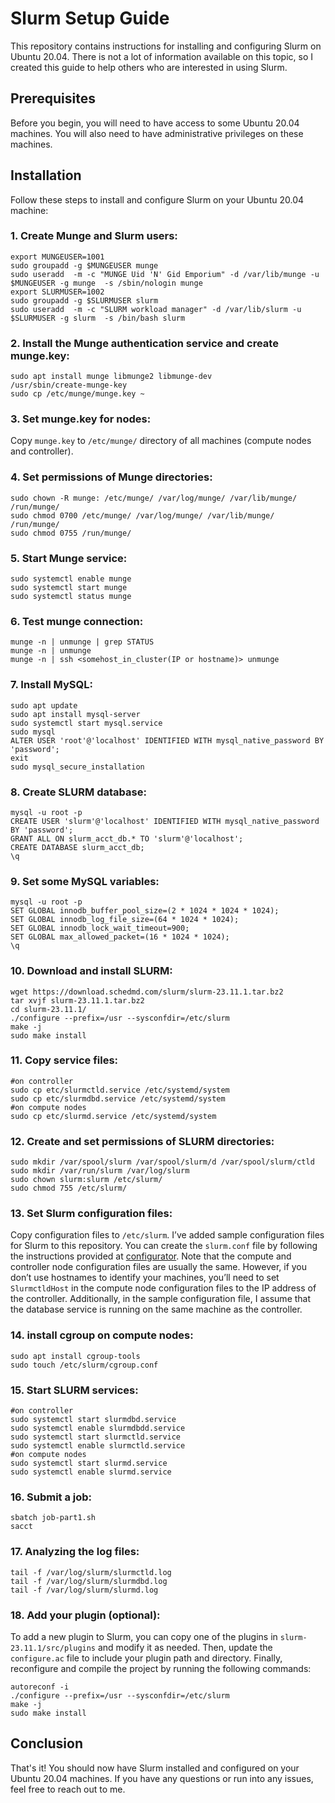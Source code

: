 # Slurm Setup Guide

This repository contains instructions for installing and configuring Slurm on Ubuntu 20.04. There is not a lot of information available on this topic, so I created this guide to help others who are interested in using Slurm.

## Prerequisites

Before you begin, you will need to have access to some Ubuntu 20.04 machines. You will also need to have administrative privileges on these machines.

## Installation

Follow these steps to install and configure Slurm on your Ubuntu 20.04 machine:

### 1. Create Munge and Slurm users:

```
export MUNGEUSER=1001
sudo groupadd -g $MUNGEUSER munge
sudo useradd  -m -c "MUNGE Uid 'N' Gid Emporium" -d /var/lib/munge -u $MUNGEUSER -g munge  -s /sbin/nologin munge
export SLURMUSER=1002
sudo groupadd -g $SLURMUSER slurm
sudo useradd  -m -c "SLURM workload manager" -d /var/lib/slurm -u $SLURMUSER -g slurm  -s /bin/bash slurm
```

### 2. Install the Munge authentication service and create munge.key:

```
sudo apt install munge libmunge2 libmunge-dev
/usr/sbin/create-munge-key
sudo cp /etc/munge/munge.key ~
```

### 3. Set munge.key for nodes:

Copy `munge.key` to `/etc/munge/` directory of all machines (compute nodes and controller).

### 4. Set permissions of Munge directories:

```
sudo chown -R munge: /etc/munge/ /var/log/munge/ /var/lib/munge/ /run/munge/
sudo chmod 0700 /etc/munge/ /var/log/munge/ /var/lib/munge/ /run/munge/
sudo chmod 0755 /run/munge/
```

### 5. Start Munge service:

```
sudo systemctl enable munge
sudo systemctl start munge
sudo systemctl status munge
```

### 6. Test munge connection:

```
munge -n | unmunge | grep STATUS
munge -n | unmunge
munge -n | ssh <somehost_in_cluster(IP or hostname)> unmunge
```

### 7. Install MySQL:

```
sudo apt update
sudo apt install mysql-server
sudo systemctl start mysql.service
sudo mysql
ALTER USER 'root'@'localhost' IDENTIFIED WITH mysql_native_password BY 'password';
exit
sudo mysql_secure_installation
```

### 8. Create SLURM database:

```
mysql -u root -p
CREATE USER 'slurm'@'localhost' IDENTIFIED WITH mysql_native_password BY 'password';
GRANT ALL ON slurm_acct_db.* TO 'slurm'@'localhost';
CREATE DATABASE slurm_acct_db;
\q
```

### 9. Set some MySQL variables:

```
mysql -u root -p
SET GLOBAL innodb_buffer_pool_size=(2 * 1024 * 1024 * 1024);
SET GLOBAL innodb_log_file_size=(64 * 1024 * 1024);
SET GLOBAL innodb_lock_wait_timeout=900;
SET GLOBAL max_allowed_packet=(16 * 1024 * 1024);
\q
```

### 10. Download and install SLURM:

```
wget https://download.schedmd.com/slurm/slurm-23.11.1.tar.bz2
tar xvjf slurm-23.11.1.tar.bz2
cd slurm-23.11.1/
./configure --prefix=/usr --sysconfdir=/etc/slurm
make -j
sudo make install
```

### 11. Copy service files:

```
#on controller
sudo cp etc/slurmctld.service /etc/systemd/system
sudo cp etc/slurmdbd.service /etc/systemd/system
#on compute nodes
sudo cp etc/slurmd.service /etc/systemd/system
```

### 12. Create and set permissions of SLURM directories:

```
sudo mkdir /var/spool/slurm /var/spool/slurm/d /var/spool/slurm/ctld
sudo mkdir /var/run/slurm /var/log/slurm
sudo chown slurm:slurm /etc/slurm/
sudo chmod 755 /etc/slurm/
```

### 13. Set Slurm configuration files:

Copy configuration files to `/etc/slurm`. I’ve added sample configuration files for Slurm to this repository. You can create the `slurm.conf` file by following the instructions provided at [configurator](https://slurm.schedmd.com/configurator.html). Note that the compute and controller node configuration files are usually the same. However, if you don’t use hostnames to identify your machines, you’ll need to set `SlurmctldHost` in the compute node configuration files to the IP address of the controller. Additionally, in the sample configuration file, I assume that the database service is running on the same machine as the controller.

### 14. install cgroup on compute nodes:

```
sudo apt install cgroup-tools
sudo touch /etc/slurm/cgroup.conf
```

### 15. Start SLURM services:

```
#on controller
sudo systemctl start slurmdbd.service
sudo systemctl enable slurmdbdd.service
sudo systemctl start slurmctld.service
sudo systemctl enable slurmctld.service
#on compute nodes
sudo systemctl start slurmd.service
sudo systemctl enable slurmd.service
```

### 16. Submit a job:

``` 
sbatch job-part1.sh
sacct
```

### 17. Analyzing the log files:

```
tail -f /var/log/slurm/slurmctld.log
tail -f /var/log/slurm/slurmdbd.log
tail -f /var/log/slurm/slurmd.log
```

### 18. Add your plugin (optional):

To add a new plugin to Slurm, you can copy one of the plugins in `slurm-23.11.1/src/plugins` and modify it as needed. Then, update the `configure.ac` file to include your plugin path and directory. Finally, reconfigure and compile the project by running the following commands:
```
autoreconf -i
./configure --prefix=/usr --sysconfdir=/etc/slurm
make -j
sudo make install
```

## Conclusion

That's it! You should now have Slurm installed and configured on your Ubuntu 20.04 machines. If you have any questions or run into any issues, feel free to reach out to me.

